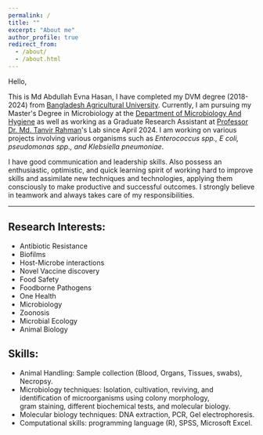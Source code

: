 ```yaml
---
permalink: /
title: ""
excerpt: "About me"
author_profile: true
redirect_from:
  - /about/
  - /about.html
---
```



Hello, 

This is Md Abdullah Evna Hasan, I have completed my DVM degree (2018-2024) from  <a href="https://bau.edu.bd/">Bangladesh Agricultural University</a>. Currently, I am pursuing my Master's Degree in Microbiology at the <a href="https://vmh.bau.edu.bd/">Department of Microbiology And Hygiene</a> as well as working as a Graduate Research Assistant at <a href="https://vmh.bau.edu.bd/profile/VMH1005">Professor Dr. Md. Tanvir Rahman</a>'s Lab since April 2024. I am working on various projects involving various organisms such as *Enterococcus spp., E coli, pseudomonas spp., and Klebsiella pneumoniae*. 
  
I have good communication and leadership skills. Also possess an enthusiastic, optimistic, and quick learning spirit of working hard to improve skills and assimilate new techniques and technologies, applying them consciously to make productive and successful outcomes. I strongly believe in teamwork and always takes care of my responsibilities. 


---
## Research Interests:
- Antibiotic Resistance
- Biofilms
- Host-Microbe interactions
- Novel Vaccine discovery
- Food Safety
- Foodborne Pathogens
- One Health
- Microbiology
- Zoonosis
- Microbial Ecology
- Animal Biology

## Skills:
- Animal Handling: Sample collection (Blood, Organs, Tissues, swabs), Necropsy.
- Microbiology techniques: Isolation, cultivation, reviving, and identification of microorganisms using colony morphology,   
  gram staining, different biochemical tests, and molecular biology.
- Molecular biology techniques: DNA extraction, PCR, Gel electrophoresis.
- Computational skills: programming language (R), SPSS, Microsoft Excel.


